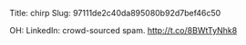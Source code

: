 Title: chirp
Slug: 97111de2c40da895080b92d7bef46c50

OH: LinkedIn: crowd-sourced spam. <a href="http://t.co/8BWtTyNhk8">http://t.co/8BWtTyNhk8</a>
